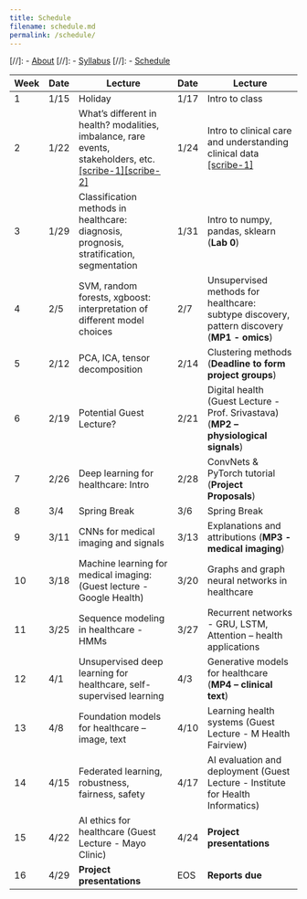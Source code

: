 ```yaml
---
title: Schedule
filename: schedule.md
permalink: /schedule/
--- 
```


[//]: - [About](/ml4health-umn/)
[//]: - [Syllabus](/ml4health-umn/syllabus/)
[//]: - [Schedule](/ml4health-umn/schedule/)


| Week | Date | Lecture | Date | Lecture |  
| -----|------|---------|------|-------- |  
| 1 | 1/15 | Holiday | 1/17 | Intro to class |  
| 2 | 1/22 | What’s different in health? modalities, imbalance, rare events, stakeholders, etc. [[scribe-1]](../_files/lec2_scribe1.pdf)[[scribe-2]](../_files/lec2_scribe2.pdf)| 1/24 | Intro to clinical care and understanding clinical data [[scribe-1]](../_files/lec3_scribe1.pdf)|  
| 3 | 1/29 | Classification methods in healthcare: diagnosis, prognosis, stratification, segmentation | 1/31 | Intro to numpy, pandas, sklearn (**Lab 0**) |  
| 4 | 2/5 | SVM, random forests, xgboost: interpretation of different model choices | 2/7 | Unsupervised methods for healthcare: subtype discovery, pattern discovery (**MP1 - omics**) |  
| 5 | 2/12 | PCA, ICA, tensor decomposition | 2/14 | Clustering methods (**Deadline to form project groups**)|  
| 6 | 2/19 | Potential Guest Lecture? | 2/21 | Digital health (Guest Lecture - Prof. Srivastava) (**MP2 – physiological signals**) |  
| 7 | 2/26 | Deep learning for healthcare: Intro | 2/28 | ConvNets & PyTorch tutorial (**Project Proposals**)|  
| 8 | 3/4 | Spring Break | 3/6 | Spring Break |  
| 9 | 3/11 | CNNs for medical imaging and signals | 3/13 | Explanations and attributions (**MP3 - medical imaging**)|  
| 10 | 3/18 | Machine learning for medical imaging: (Guest lecture - Google Health) | 3/20 | Graphs and graph neural networks in healthcare |  
| 11 | 3/25 | Sequence modeling in healthcare - HMMs | 3/27 | Recurrent networks - GRU, LSTM, Attention – health applications |  
| 12 | 4/1 | Unsupervised deep learning for healthcare, self-supervised learning | 4/3 | Generative models for healthcare (**MP4 – clinical text**) |  
| 13 | 4/8 | Foundation models for healthcare – image, text | 4/10 | Learning health systems (Guest Lecture - M Health Fairview) |  
| 14 | 4/15 | Federated learning, robustness, fairness, safety | 4/17 | AI evaluation and deployment (Guest Lecture - Institute for Health Informatics) |  
| 15 | 4/22 | AI ethics for healthcare (Guest Lecture - Mayo Clinic) | 4/24 | **Project presentations** |  
| 16 | 4/29 | **Project presentations** |  EOS | **Reports due** |  
